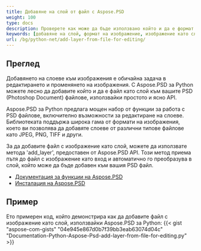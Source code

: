 ```yaml
---
title: Добавяне на слой от файл с Aspose.PSD
weight: 100
type: docs
description: Проверете как може да бъде използвано който и да е формат на изображение като слой в Aspose.PSD.
keywords: [добавяне на слой, формат на изображение, изображение като слой, редактиране на слой, psd api, python, пример на код]
url: /bg/python-net/add-layer-from-file-for-editing/
---
```


## **Преглед**

Добавянето на слоеве към изображения е обичайна задача в редактирането и променянето на изображения. С Aspose.PSD за Python можете лесно да добавите който и да е файл като слой към вашите PSD (Photoshop Document) файлове, използвайки простото и ясно API.

Aspose.PSD за Python предлага мощен набор от функции за работа с PSD файлове, включително възможности за редактиране на слоеве. Библиотеката поддържа широка гама от формати на изображения, което ви позволява да добавяте слоеве от различни типове файлове като JPEG, PNG, TIFF и други.

За да добавите файл с изображение като слой, можете да използвате метода 'add_layer', предоставен от Aspose.PSD API. Този метод приема пътя до файл с изображение като вход и автоматично го преобразува в слой, който може да бъде добавен към вашия PSD файл.

<div class="code-sample">
    <ul class="link-list">        
        <li class="link-item"><a href="https://docs.aspose.com/psd/python-net/features/">Документация за функции на Aspose.PSD</a></li>
        <li class="link-item"><a href="https://docs.aspose.com/psd/python-net/installation/">Инсталация на Aspose.PSD</a></li>
    </ul>
</div>

## **Пример**
Ето примерен код, който демонстрира как да добавите файл с изображение като слой, използвайки Aspose.PSD за Python:
{{< gist "aspose-com-gists" "04e945e867d0b7f39bb3eab63074d04c" "Documentation-Python-Aspose-Psd-add-layer-from-file-for-editing.py" >}}